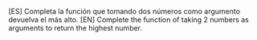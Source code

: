 [ES] Completa la función que tomando dos números como argumento devuelva el más alto.
[EN] Complete the function of taking 2 numbers as arguments to return the highest number.
